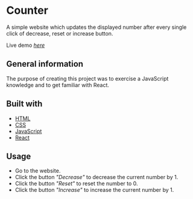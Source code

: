 # Counter

A simple website which updates the displayed number after every single click of decrease, reset or increase button.

Live demo [_here_](https://app.netlify.com/sites/melodious-sprinkles-54d2e3)

## General information

The purpose of creating this project was to exercise a JavaScript knowledge and to get familiar with React.

## Built with
- [HTML](https://developer.mozilla.org/en-US/docs/Web/HTML)
- [CSS](https://www.w3schools.com/css/default.asp)
- [JavaScript](https://developer.mozilla.org/en-US/docs/Learn/Getting_started_with_the_web/JavaScript_basics)
- [React](https://reactjs.org/)

## Usage

- Go to the website.
- Click the button *"Decrease"* to decrease the current number by 1.
- Click the button *"Reset"* to reset the number to 0.
- Click the button *"Increase"* to increase the current number by 1.
